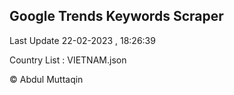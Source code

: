 

## Google Trends Keywords Scraper 
 
Last Update 22-02-2023 , 18:26:39

Country List :
VIETNAM.json



© Abdul Muttaqin 
